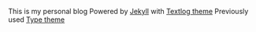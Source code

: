This is my personal blog Powered by [Jekyll](http://jekyllrb.com/) with [Textlog theme](http://github.com/heiswayi/textlog)
Previously used [Type theme](https://rohanchandra.github.io/project/type/)
